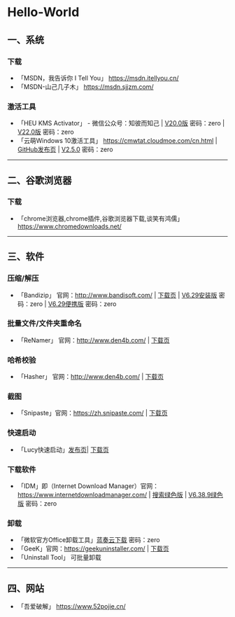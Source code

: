 # Hello-World
## 一、系统
### 下载
* 「MSDN，我告诉你 I Tell You」 https://msdn.itellyou.cn/
* 「MSDN-山己几子木」 https://msdn.sjjzm.com/     
### 激活工具
* 「HEU KMS Activator」 - 微信公众号：知彼而知己 | [V20.0版](https://wws.lanzous.com/i57WUl9drlg) 密码：zero | [V22.0版](https://wws.lanzous.com/iVahll9d5ib) 密码：zero
* 「云萌Windows 10激活工具」 https://cmwtat.cloudmoe.com/cn.html | [GitHub发布页](https://github.com/TGSAN/CMWTAT_Digital_Edition/releases) | [V2.5.0](https://wws.lanzous.com/ig1Yzl9j1xi) 密码：zero
---
## 二、谷歌浏览器
### 下载
* 「chrome浏览器,chrome插件,谷歌浏览器下载,谈笑有鸿儒」 https://www.chromedownloads.net/
---
## 三、软件
### 压缩/解压
* 「Bandizip」 官网：http://www.bandisoft.com/ | [下载页](http://www.bandisoft.com/bandizip/old/6/) | [V6.29安装版](https://wws.lanzous.com/i1USFl9f0qb) 密码：zero | [V6.29便携版](https://wws.lanzous.com/ir0TAl9ezze) 密码：zero
### 批量文件/文件夹重命名
* 「ReNamer」 官网：http://www.den4b.com/ | [下载页](http://www.den4b.com/products/renamer)
### 哈希校验
* 「Hasher」 官网：http://www.den4b.com/ | [下载页](http://www.den4b.com/products/hasher)
### 截图
* 「Snipaste」官网：https://zh.snipaste.com/ | [下载页](https://zh.snipaste.com/download.html)
### 快速启动
* 「Lucy快速启动」[发布页](https://www.52pojie.cn/thread-1149304-1-1.html)| [下载页](https://lucy.lanzous.com/b015ebrti)
### 下载软件
* 「IDM」即（Internet Download Manager）官网：https://www.internetdownloadmanager.com/ | [搜索绿色版](http://zhannei.baidu.com/cse/site?q=IDM+%E7%BB%BF%E8%89%B2%E7%89%88&click=1&cc=52pojie.cn&s=&nsid=) | [V6.38.9绿色版](https://wws.lanzous.com/i27SBl9eijg) 密码：zero
### 卸载
* 「微软官方Office卸载工具」[蓝奏云下载](https://wws.lanzous.com/iL9ePl9dguj) 密码：zero
* 「GeeK」官网：https://geekuninstaller.com/ | [下载页](https://geekuninstaller.com/download)
* 「Uninstall Tool」 可批量卸载
---
## 四、网站
* 「吾爱破解」 https://www.52pojie.cn/

